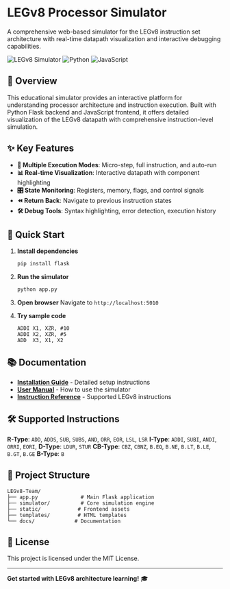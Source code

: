 # LEGv8 Processor Simulator

A comprehensive web-based simulator for the LEGv8 instruction set architecture with real-time datapath visualization and interactive debugging capabilities.

![LEGv8 Simulator](https://img.shields.io/badge/LEGv8-Simulator-blue)
![Python](https://img.shields.io/badge/Python-3.8+-green)
![JavaScript](https://img.shields.io/badge/JavaScript-ES6+-yellow)

## 🎯 Overview

This educational simulator provides an interactive platform for understanding processor architecture and instruction execution. Built with Python Flask backend and JavaScript frontend, it offers detailed visualization of the LEGv8 datapath with comprehensive instruction-level simulation.

## ✨ Key Features

- **🔄 Multiple Execution Modes**: Micro-step, full instruction, and auto-run
- **📊 Real-time Visualization**: Interactive datapath with component highlighting
- **🎛️ State Monitoring**: Registers, memory, flags, and control signals
- **⏪ Return Back**: Navigate to previous instruction states
- **🛠️ Debug Tools**: Syntax highlighting, error detection, execution history

## 🚀 Quick Start

1. **Install dependencies**

   ```bash
   pip install flask
   ```
2. **Run the simulator**

   ```bash
   python app.py
   ```
3. **Open browser**
   Navigate to `http://localhost:5010`
4. **Try sample code**

   ```assembly
   ADDI X1, XZR, #10
   ADDI X2, XZR, #5
   ADD  X3, X1, X2
   ```

## 📚 Documentation

- **[Installation Guide](docs/INSTALLATION.md)** - Detailed setup instructions
- **[User Manual](docs/USER_MANUAL.md)** - How to use the simulator
- **[Instruction Reference](docs/INSTRUCTIONS.md)** - Supported LEGv8 instructions

## 🛠️ Supported Instructions

**R-Type**: `ADD`, `ADDS`, `SUB`, `SUBS`, `AND`, `ORR`, `EOR`, `LSL`, `LSR`
**I-Type**: `ADDI`, `SUBI`, `ANDI`, `ORRI`, `EORI`,
**D-Type**: `LDUR`, `STUR`
**CB-Type**: `CBZ`, `CBNZ`, `B.EQ`, `B.NE`, `B.LT`, `B.LE`, `B.GT`, `B.GE`
**B-Type**: `B`

## 📁 Project Structure

```
LEGv8-Team/
├── app.py              # Main Flask application
├── simulator/          # Core simulation engine
├── static/            # Frontend assets
├── templates/         # HTML templates
└── docs/             # Documentation
```

## 📄 License

This project is licensed under the MIT License.

---

**Get started with LEGv8 architecture learning!** 🎓
